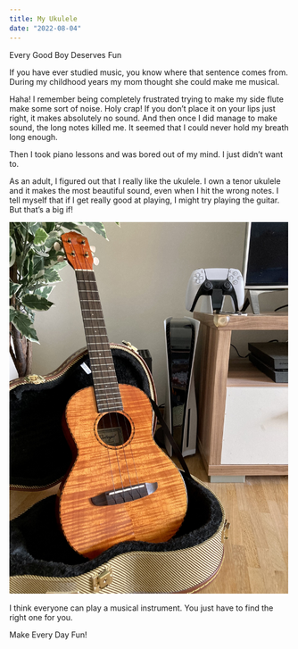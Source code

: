 ```yaml
---
title: My Ukulele
date: "2022-08-04"
---
```


Every Good Boy Deserves Fun

If you have ever studied music, you know where that sentence comes from. During my childhood years my mom thought she could make me musical.

Haha! I remember being completely frustrated trying to make my side flute make some sort of noise. Holy crap! If you don’t place it on your lips just right, it makes absolutely no sound. And then once I did manage to make sound, the long notes killed me. It seemed that I could never hold my breath long enough.

Then I took piano lessons and was bored out of my mind. I just didn’t want to.

As an adult, I figured out that I really like the ukulele. I own a tenor ukulele and it makes the most beautiful sound, even when I hit the wrong notes. I tell myself that if I get really good at playing, I might try playing the guitar. But that’s a big if!

<img src="/static/img/IMG-ukulele.jpg" width="500">

I think everyone can play a musical instrument. You just have to find the right one for you.

Make Every Day Fun! 
